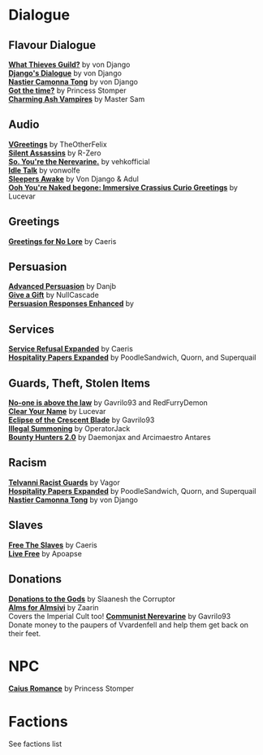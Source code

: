 # Dialogue

## Flavour Dialogue
[**What Thieves Guild?**](http://mw.modhistory.com/download-87-13858) by von Django  
[**Django's Dialogue**](https://www.nexusmods.com/morrowind/mods/47253) by von Django  
[**Nastier Camonna Tong**](https://www.nexusmods.com/morrowind/mods/22601) by von Django  
[**Got the time?**](http://mw.modhistory.com/download-87-7221) by Princess Stomper  
[**Charming Ash Vampires**](http://mw.modhistory.com/download-4-6217) by Master Sam  

## Audio
[**VGreetings**](http://mw.modhistory.com/download-42-13335) by TheOtherFelix  
[**Silent Assassins**](https://www.nexusmods.com/morrowind/mods/44371) by R-Zero  
[**So. You're the Nerevarine.**](https://www.nexusmods.com/morrowind/mods/46896) by vehkofficial  
[**Idle Talk**](https://www.nexusmods.com/morrowind/mods/46948) by vonwolfe  
[**Sleepers Awake**](https://www.nexusmods.com/morrowind/mods/37208) by Von Django & Adul  
[**Ooh You're Naked begone: Immersive Crassius Curio Greetings**](https://www.nexusmods.com/morrowind/mods/47284) by Lucevar  

## Greetings
[**Greetings for No Lore**](https://www.nexusmods.com/morrowind/mods/46063) by Caeris  

## Persuasion
[**Advanced Persuasion**](http://mw.modhistory.com/download-53-12143) by Danjb  
[**Give a Gift**](https://www.nexusmods.com/morrowind/mods/46661) by NullCascade  
[**Persuasion Responses Enhanced**](https://www.nexusmods.com/morrowind/mods/312) by 

## Services
[**Service Refusal Expanded**](https://www.nexusmods.com/morrowind/mods/45961) by Caeris  
[**Hospitality Papers Expanded**](https://www.nexusmods.com/morrowind/mods/46107) by PoodleSandwich, Quorn, and Superquail  

## Guards, Theft, Stolen Items
[**No-one is above the law**](https://www.nexusmods.com/morrowind/mods/46925/) by Gavrilo93 and RedFurryDemon  
[**Clear Your Name**](https://www.nexusmods.com/morrowind/mods/43786) by Lucevar  
[**Eclipse of the Crescent Blade**](https://www.nexusmods.com/morrowind/mods/47194) by Gavrilo93  
[**Illegal Summoning**](https://www.nexusmods.com/morrowind/mods/47105/) by OperatorJack  
[**Bounty Hunters 2.0**](https://www.nexusmods.com/morrowind/mods/43789/) by Daemonjax and Arcimaestro Antares  

## Racism
[**Telvanni Racist Guards**](http://mw.modhistory.com/download-44-10731) by Vagor  
[**Hospitality Papers Expanded**](https://www.nexusmods.com/morrowind/mods/46107) by PoodleSandwich, Quorn, and Superquail  
[**Nastier Camonna Tong**](https://www.nexusmods.com/morrowind/mods/22601) by von Django  

## Slaves
[**Free The Slaves**](https://www.nexusmods.com/morrowind/mods/45191) by Caeris  
[**Live Free**](https://www.nexusmods.com/morrowind/mods/43999) by Apoapse  

## Donations
[**Donations to the Gods**](http://mw.modhistory.com/download-68-14336) by Slaanesh the Corruptor  
[**Alms for Almsivi**](https://www.nexusmods.com/morrowind/mods/43853) by Zaarin  
Covers the Imperial Cult too! 
[**Communist Nerevarine**](https://www.nexusmods.com/morrowind/mods/46979) by Gavrilo93  
Donate money to the paupers of Vvardenfell and help them get back on their feet. 

# NPC
[**Caius Romance**](http://mw.modhistory.com/download-90-7208) by Princess Stomper  

# Factions
See factions list 
